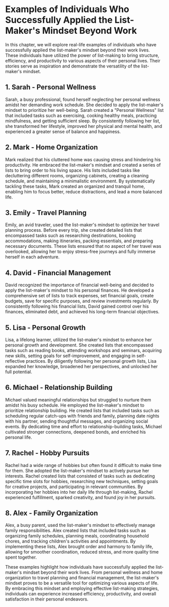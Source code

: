 Examples of Individuals Who Successfully Applied the List-Maker's Mindset Beyond Work
================================================================================================

In this chapter, we will explore real-life examples of individuals who have successfully applied the list-maker's mindset beyond their work lives. These individuals have utilized the power of list-making to bring structure, efficiency, and productivity to various aspects of their personal lives. Their stories serve as inspiration and demonstrate the versatility of the list-maker's mindset.

**1. Sarah - Personal Wellness**
--------------------------------

Sarah, a busy professional, found herself neglecting her personal wellness amidst her demanding work schedule. She decided to apply the list-maker's mindset to prioritize her well-being. Sarah created a "Personal Wellness" list that included tasks such as exercising, cooking healthy meals, practicing mindfulness, and getting sufficient sleep. By consistently following her list, she transformed her lifestyle, improved her physical and mental health, and experienced a greater sense of balance and happiness.

**2. Mark - Home Organization**
-------------------------------

Mark realized that his cluttered home was causing stress and hindering his productivity. He embraced the list-maker's mindset and created a series of lists to bring order to his living space. His lists included tasks like decluttering different rooms, organizing cabinets, creating a cleaning schedule, and maintaining a minimalistic environment. By systematically tackling these tasks, Mark created an organized and tranquil home, enabling him to focus better, reduce distractions, and lead a more balanced life.

**3. Emily - Travel Planning**
------------------------------

Emily, an avid traveler, used the list-maker's mindset to optimize her travel planning process. Before every trip, she created detailed lists that encompassed tasks such as researching destinations, booking accommodations, making itineraries, packing essentials, and preparing necessary documents. These lists ensured that no aspect of her travel was overlooked, allowing her to enjoy stress-free journeys and fully immerse herself in each adventure.

**4. David - Financial Management**
-----------------------------------

David recognized the importance of financial well-being and decided to apply the list-maker's mindset to his personal finances. He developed a comprehensive set of lists to track expenses, set financial goals, create budgets, save for specific purposes, and review investments regularly. By consistently following his financial lists, David gained control over his finances, eliminated debt, and achieved his long-term financial objectives.

**5. Lisa - Personal Growth**
-----------------------------

Lisa, a lifelong learner, utilized the list-maker's mindset to enhance her personal growth and development. She created lists that encompassed tasks such as reading books, attending workshops and seminars, acquiring new skills, setting goals for self-improvement, and engaging in self-reflective practices. By diligently following her personal growth lists, Lisa expanded her knowledge, broadened her perspectives, and unlocked her full potential.

**6. Michael - Relationship Building**
--------------------------------------

Michael valued meaningful relationships but struggled to nurture them amidst his busy schedule. He employed the list-maker's mindset to prioritize relationship building. He created lists that included tasks such as scheduling regular catch-ups with friends and family, planning date nights with his partner, sending thoughtful messages, and organizing social events. By dedicating time and effort to relationship-building tasks, Michael cultivated stronger connections, deepened bonds, and enriched his personal life.

**7. Rachel - Hobby Pursuits**
------------------------------

Rachel had a wide range of hobbies but often found it difficult to make time for them. She adopted the list-maker's mindset to actively pursue her interests. Rachel created lists that consisted of tasks such as dedicating specific time slots for hobbies, researching new techniques, setting goals for creative projects, and participating in relevant communities. By incorporating her hobbies into her daily life through list-making, Rachel experienced fulfillment, sparked creativity, and found joy in her pursuits.

**8. Alex - Family Organization**
---------------------------------

Alex, a busy parent, used the list-maker's mindset to effectively manage family responsibilities. Alex created lists that included tasks such as organizing family schedules, planning meals, coordinating household chores, and tracking children's activities and appointments. By implementing these lists, Alex brought order and harmony to family life, allowing for smoother coordination, reduced stress, and more quality time spent together.

These examples highlight how individuals have successfully applied the list-maker's mindset beyond their work lives. From personal wellness and home organization to travel planning and financial management, the list-maker's mindset proves to be a versatile tool for optimizing various aspects of life. By embracing this mindset and employing effective list-making strategies, individuals can experience increased efficiency, productivity, and overall satisfaction in their personal endeavors.
